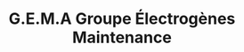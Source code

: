 ---
title: "G.E.M.A Groupe Électrogènes Maintenance"
url: /vallans/g-e-m-a-groupe-electrogenes-maintenance/
shop: électrique
---